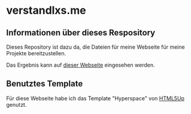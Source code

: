 # verstandlxs.me

## Informationen über dieses Respository
Dieses Repository ist dazu da, die Dateien für meine Webseite für meine Projekte bereitzustellen.

Das Ergebnis kann auf [dieser Webseite](https://verstandlxs.me) eingesehen werden.

## Benutztes Template
Für diese Webseite habe ich das Template "Hyperspace" von [HTML5Up](https://html5up.net) genutzt.

